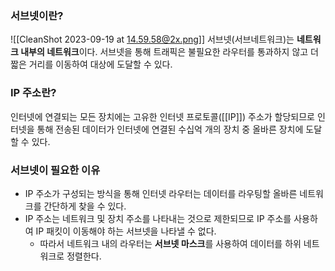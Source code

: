 ### 서브넷이란?
![[CleanShot 2023-09-19 at 14.59.58@2x.png]]
서브넷(서브네트워크)는 **네트워크 내부의 네트워크**이다. 서브넷을 통해 트래픽은 불필요한 라우터를 통과하지 않고 더 짧은 거리를 이동하여 대상에 도달할 수 있다.
### IP 주소란?
인터넷에 연결되는 모든 장치에는 고유한 인터넷 프로토콜([[IP]]) 주소가 할당되므로 인터넷을 통해 전송된 데이터가 인터넷에 연결된 수십억 개의 장치 중 올바른 장치에 도달할 수 있다.
### 서브넷이 필요한 이유
- IP 주소가 구성되는 방식을 통해 인터넷 라우터는 데이터를 라우팅할 올바른 네트워크를 간단하게 찾을 수 있다. 
- IP 주소는 네트워크 및 장치 주소를 나타내는 것으로 제한되므로 IP 주소를 사용하여 IP 패킷이 이동해야 하는 서브넷을 나타낼 수 없다.
	- 따라서 네트워크 내의 라우터는 **서브넷 마스크**를 사용하여 데이터를 하위 네트워크로 정렬한다.


